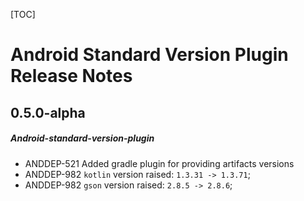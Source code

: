 [TOC]
# Android Standard Version Plugin Release Notes
## 0.5.0-alpha
##### Android-standard-version-plugin
* ANDDEP-521 Added gradle plugin for providing artifacts versions
* ANDDEP-982 `kotlin` version raised: `1.3.31 -> 1.3.71`;
* ANDDEP-982 `gson` version raised: `2.8.5 -> 2.8.6`;
